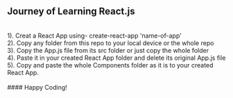 ## Journey of Learning React.js
<br>
1). Creat a React App using- create-react-app 'name-of-app' <br>
2). Copy any folder from this repo to your local device or the whole repo<br>
3). Copy the App.js file from its src folder or just copy the whole folder<br>
4). Paste it in your created React App folder and delete its original App.js file<br>
5). Copy and paste the whole Components folder as it is to your created React App.<br>
<br>
#### Happy Coding!
